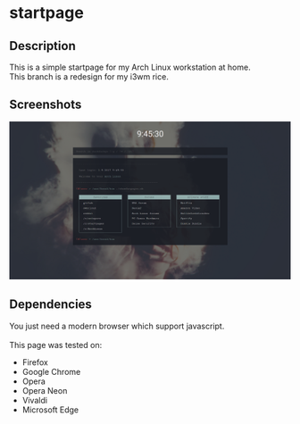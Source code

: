 # startpage

## Description
This is a simple startpage for my Arch Linux workstation at home.<br>
This branch is a redesign for my i3wm rice.

## Screenshots
![](images/screenshot.png)

## Dependencies
You just need a modern browser which support javascript.<br>
<br>
This page was tested on:
* Firefox
* Google Chrome
* Opera
* Opera Neon
* Vivaldi
* Microsoft Edge
